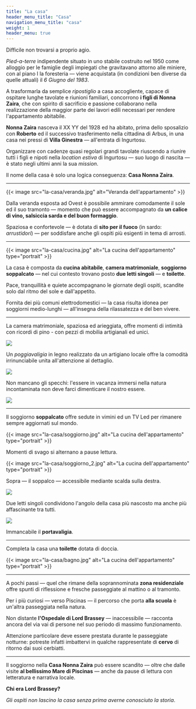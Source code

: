 ```yaml
---
title: "La casa"
header_menu_title: "Casa"
navigation_menu_title: "casa"
weight: 1
header_menu: true
---
```


Difficile non trovarsi a proprio agio.

_Pied-a-terre_ indipendente situato in uno stabile costruito nel 1950 come alloggio per le famiglie degli impiegati che gravitavano attorno alle miniere, con al piano I la foresteria ― viene acquistata (in condizioni ben diverse da quelle attuali) il _6 Giugno del 1983_.

A trasformarla da semplice _ripostiglio_ a casa accogliente, capace di ospitare lunghe tavolate e riunioni familiari, concorrono **i figli di Nonna Zaira**, che con spirito di sacrificio e passione collaborano nella realizzazione della maggior parte dei lavori edili necessari per rendere l'appartamento abitabile.

**Nonna Zaira** nasceva il XX YY del 1928 ed ha abitato, prima dello sposalizio con **Roberto** ed il successivo trasferimento nella cittadina di Arbus, in una casa nei pressi di **Villa Ginestra** ― all'entrata di Ingurtosu.

Organizzare con cadenze quasi regolari grandi tavolate riuscendo a riunire tutti i figli e nipoti nella _location estiva_ di Ingurtosu ― suo luogo di nascita ― è stato negli ultimi anni la sua _mission_.

Il nome della casa è solo una logica conseguenza: **Casa Nonna Zaira**.

* * *

{{< image src="la-casa/veranda.jpg" alt="Veranda dell'appartamento" >}}

Dalla veranda esposta ad Ovest è possibile ammirare comodamente il sole ed il suo tramonto ― momento che può essere accompagnato da **un calice di vino, salsiccia sarda e del buon formaggio**.

Spaziosa e confortevole ― è dotata di **sito per il fuoco** (in sardo: _arrustidori_) ― per soddisfare anche gli ospiti più esigenti in tema di arrosti.

* * *

{{< image src="la-casa/cucina.jpg" alt="La cucina dell'appartamento" type="portrait" >}}

La casa è composta da **cucina abitabile**, **camera matrimoniale**, **soggiorno soppalcato** ― nel cui contesto trovano posto **due letti singoli** ― e **toilette**.

Pace, tranquillità e quiete accompagnano le giornate degli ospiti, scandite solo dal ritmo del sole e dall'appetito.

Fornita dei più comuni elettrodomestici ― la casa risulta idonea per soggiorni medio-lunghi ― all'insegna della rilassatezza e del ben vivere.

* * *

La camera matrimoniale, spaziosa ed arieggiata, offre momenti di intimità con ricordi di pino - con pezzi di mobilia artigianali ed unici.

![](images/la-casa/matrimoniale_1.jpg)

Un _poggiavaligia_ in legno realizzato da un artigiano locale offre la comodità irrinunciabile unita all'attenzione al dettaglio.

![](images/la-casa/matrimoniale_2.jpg)

Non mancano gli specchi: l'essere in vacanza immersi nella natura incontaminata non deve farci dimenticare il nostro essere.

![](images/la-casa/matrimoniale_3.jpg)

* * *

Il soggiorno **soppalcato** offre sedute in vimini ed un TV Led per rimanere sempre aggiornati sul mondo.

{{< image src="la-casa/soggiorno.jpg" alt="La cucina dell'appartamento" type="portrait" >}}

Momenti di svago si alternano a pause lettura.

{{< image src="la-casa/soggiorno_2.jpg" alt="La cucina dell'appartamento" type="portrait" >}}

Sopra ― il soppalco ― accessibile mediante scalda sulla destra.

![](images/la-casa/soppalco.jpg)

Due letti singoli condividono l'angolo della casa più nascosto ma anche più affascinante tra tutti.

![](images/la-casa/singoli.jpg)

Immancabile il **portavaligia**.

* * *

Completa la casa una **toilette** dotata di doccia.

{{< image src="la-casa/bagno.jpg" alt="La cucina dell'appartamento" type="portrait" >}}

* * *

A pochi passi ― quel che rimane della soprannominata **zona residenziale** offre spunti di riflessione e fresche passeggiate al mattino o al tramonto.

Per i più curiosi ― verso Piscinas ― il percorso che porta **alla scuola** è un'altra passeggiata nella natura.

Non distante **l'Ospedale di Lord Brassey** ― inaccessibile ― racconta ancora del via vai di persone nel suo periodo di massimo funzionamento.

Attenzione particolare deve essere prestata durante le passeggiate notturne: potreste infatti imbattervi in qualche rappresentate di **cervo** di ritorno dai suoi cerbiatti.

* * *

Il soggiorno nella **Casa Nonna Zaira** può essere scandito ― oltre che dalle visite **al bellissimo Mare di Piscinas** ― anche da pause di lettura con letteratura e narrativa locale.

**Chi era Lord Brassey?**

_Gli ospiti non lascino la casa senza prima averne conosciuto la storia_.